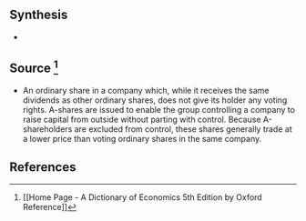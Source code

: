 ## Synthesis
- 
## Source [^1]
- An ordinary share in a company which, while it receives the same dividends as other ordinary shares, does not give its holder any voting rights. A-shares are issued to enable the group controlling a company to raise capital from outside without parting with control. Because A-shareholders are excluded from control, these shares generally trade at a lower price than voting ordinary shares in the same company.
## References

[^1]: [[Home Page - A Dictionary of Economics 5th Edition by Oxford Reference]]